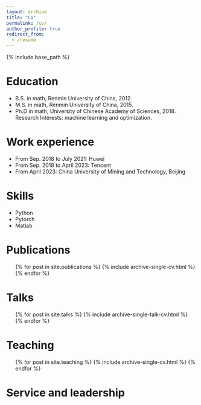 ```yaml
---
layout: archive
title: "CV"
permalink: /cv/
author_profile: true
redirect_from:
  - /resume
---
```


{% include base_path %}

Education
======
* B.S. in math, Renmin University of China, 2012.
* M.S. in math, Renmin University of China, 2015.
* Ph.D in math, University of Chinese Academy of Sciences, 2018. Research Interests: machine learning and optimization.

Work experience
======
* From Sep. 2018 to July 2021: Huwei
* From Sep. 2018 to April 2023: Tencent
* From April 2023: China University of Mining and Technology, Beijing

  
Skills
======
* Python
* Pytorch
* Matlab

Publications
======
  <ul>{% for post in site.publications %}
    {% include archive-single-cv.html %}
  {% endfor %}</ul>
  
Talks
======
  <ul>{% for post in site.talks %}
    {% include archive-single-talk-cv.html %}
  {% endfor %}</ul>
  
Teaching
======
  <ul>{% for post in site.teaching %}
    {% include archive-single-cv.html %}
  {% endfor %}</ul>
  
Service and leadership
======
